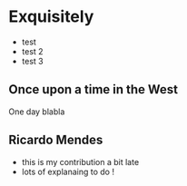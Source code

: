 # Exquisitely
* test
* test 2
* test 3
## Once upon a time in the West
One day blabla


## Ricardo Mendes
* this is my contribution a bit late
* lots of explanaing to do !